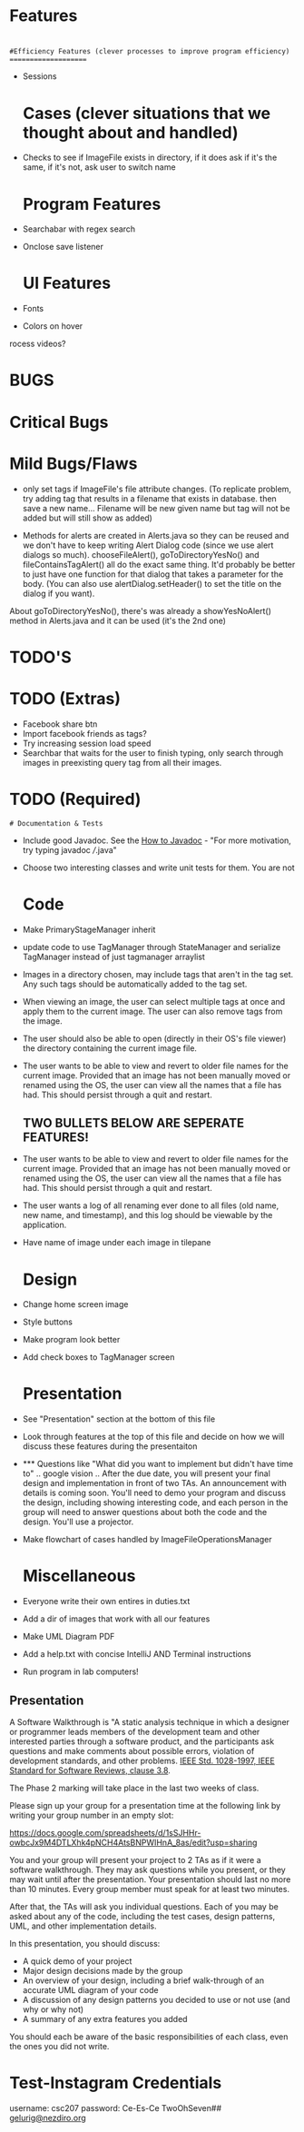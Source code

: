 # Features
# #
# #
# #

	#Efficiency Features (clever processes to improve program efficiency)
	===================
- Sessions 

	Cases (clever situations that we thought about and handled)
	=====
- Checks to see if ImageFile exists in directory, if it does ask if it's the same, if it's not, ask user to switch name 

	Program Features
	===============
- Searchabar with regex search
- Onclose save listener 

	UI Features
	============
- Fonts
- Colors on hover 


rocess videos?

# BUGS 
# #
# # 
# #

# Critical Bugs
<!-- - Revision log not working as expected [Done] -->
<!-- - Make sure directory doesn't get renamed when using the revert button [Done] -->

# Mild Bugs/Flaws 
- only set tags if ImageFile's file attribute changes. (To replicate problem, try adding tag that results in a filename
that exists in database. then save a new name... Filename will be new given name but tag will not be added but will still
show as added)
<!-- - We should implement logic that handles what happens when the user deletes a tag... ask them if they wan't to remove the tag from all their images [Done]. -->
- Methods for alerts are created in Alerts.java so they can be reused and we don't have to keep writing Alert Dialog code (since we use alert dialogs so much). chooseFileAlert(), goToDirectoryYesNo() and fileContainsTagAlert() all do the exact same thing. It'd probably be better to just have one function for that dialog
that takes a parameter for the body. (You can also use alertDialog.setHeader() to set the title on the dialog if you want).

About goToDirectoryYesNo(), there's was already a showYesNoAlert() method in Alerts.java and it can be used  (it's the 2nd one)

# TODO'S 
# #
# # 
# #

# TODO (Extras)
- Facebook share btn
- Import facebook friends as tags?
- Try increasing session load speed 
- Searchbar that waits for the user to finish typing, only search through images in preexisting query tag from all their images.

# TODO (Required) 

	# Documentation & Tests
* Include good Javadoc. See the [How to Javadoc](http://www.teach.cs.toronto.edu/~csc207h/winter/lectures/javadoc.pdf) - "For more motivation, try typing javadoc */*.java" 
* Choose two interesting classes and write unit tests for them. You are not

	# Code 
- Make PrimaryStageManager inherit
- update code to use TagManager through StateManager and serialize TagManager instead of just tagmanager arraylist
- Images in a directory chosen, may include tags that aren't in the tag set. Any such tags should be automatically added to the tag set.
- When viewing an image, the user can select multiple tags at once and apply them to the current image. The user can also remove tags from the image.
- The user should also be able to open (directly in their OS's file viewer) the directory containing the current image file.
- The user wants to be able to view and revert to older file names for the current image. Provided that an image has not been manually moved or renamed using the OS, the user can view all the names that a file has had. This should persist through a quit and restart.
	## TWO BULLETS BELOW ARE SEPERATE FEATURES!
- The user wants to be able to view and revert to older file names for the current image. Provided that an image has not been manually moved or renamed using the OS, the user can view all the names that a file has had. This should persist through a quit and restart.
- The user wants a log of all renaming ever done to all files (old name, new name, and timestamp), and this log should be viewable by the application.
- Have name of image under each image in tilepane 

	# Design 
- Change home screen image
- Style buttons 
- Make program look better
- Add check boxes to TagManager screen

	# Presentation 
- See "Presentation" section at the bottom of this file 
- Look through features at the top of this file and decide on how we 
will discuss these features during the presentaiton 
- *** Questions like "What did you want to implement but didn't have time to" .. google vision .. 	After the due date, you will present your final design and implementation in front of two TAs. An announcement with details is coming soon. You'll need to demo your program and discuss the design, including showing interesting code, and each person in the group will need to answer questions about both the code and the design. You'll use a projector.
- Make flowchart of cases handled by ImageFileOperationsManager

	# Miscellaneous 
- Everyone write their own entires in duties.txt
- Add a dir of images that work with all our features
- Make UML Diagram PDF
- Add a help.txt with concise IntelliJ AND Terminal instructions
- Run program in lab computers!



## Presentation

A Software Walkthrough is "A static analysis technique in which a designer or programmer leads members of the development team and other interested parties through a software product, and the participants ask questions and make comments about possible errors, violation of development standards, and other problems. [IEEE Std. 1028-1997, IEEE Standard for Software Reviews, clause 3.8](https://en.wikipedia.org/wiki/IEEE).

The Phase 2 marking will take place in the last two weeks of class. 

Please sign up your group for a presentation time at the following link
by writing your group number in an empty slot:

https://docs.google.com/spreadsheets/d/1sSJHHr-owbcJx9M4DTLXhk4pNCH4AtsBNPWIHnA_8as/edit?usp=sharing

You and your group will present your project to 2 TAs as if it were a software walkthrough. They may ask questions while you present, or they may wait until after the presentation. Your presentation should last no more than 10 minutes. Every group member must speak for at least two minutes.

After that, the TAs will ask you individual questions. Each of you may be asked about any of the code, including the test cases, design patterns, UML, and other implementation details.

In this presentation, you should discuss:

* A quick demo of your project
* Major design decisions made by the group
* An overview of your design, including a brief walk-through of an accurate UML diagram of your code
* A discussion of any design patterns you decided to use or not use (and why or
  why not)
* A summary of any extra features you added

You should each be aware of the basic responsibilities of each class, even the ones you did not write.
	

# Test-Instagram Credentials
username: csc207
password: Ce-Es-Ce TwoOhSeven##
gelurig@nezdiro.org